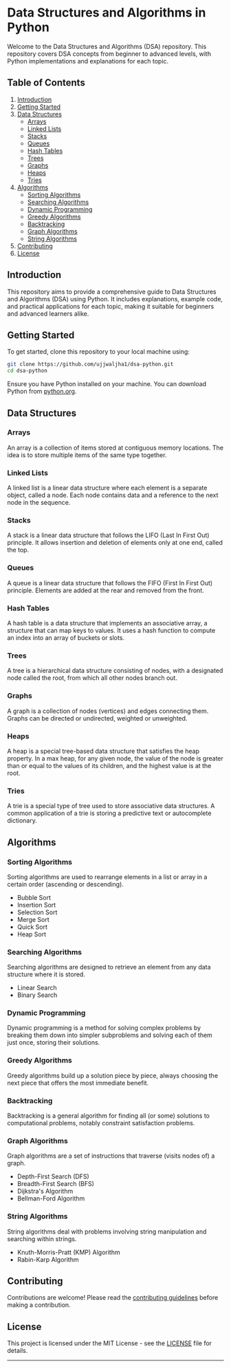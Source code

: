 # Data Structures and Algorithms in Python

Welcome to the Data Structures and Algorithms (DSA) repository. This repository covers DSA concepts from beginner to advanced levels, with Python implementations and explanations for each topic.

## Table of Contents

1. [Introduction](#introduction)
2. [Getting Started](#getting-started)
3. [Data Structures](#data-structures)
   - [Arrays](#arrays)
   - [Linked Lists](#linked-lists)
   - [Stacks](#stacks)
   - [Queues](#queues)
   - [Hash Tables](#hash-tables)
   - [Trees](#trees)
   - [Graphs](#graphs)
   - [Heaps](#heaps)
   - [Tries](#tries)
4. [Algorithms](#algorithms)
   - [Sorting Algorithms](#sorting-algorithms)
   - [Searching Algorithms](#searching-algorithms)
   - [Dynamic Programming](#dynamic-programming)
   - [Greedy Algorithms](#greedy-algorithms)
   - [Backtracking](#backtracking)
   - [Graph Algorithms](#graph-algorithms)
   - [String Algorithms](#string-algorithms)
5. [Contributing](#contributing)
6. [License](#license)

## Introduction

This repository aims to provide a comprehensive guide to Data Structures and Algorithms (DSA) using Python. It includes explanations, example code, and practical applications for each topic, making it suitable for beginners and advanced learners alike.

## Getting Started

To get started, clone this repository to your local machine using:

```bash
git clone https://github.com/ujjwaljha1/dsa-python.git
cd dsa-python
```

Ensure you have Python installed on your machine. You can download Python from [python.org](https://www.python.org/).

## Data Structures

### Arrays

An array is a collection of items stored at contiguous memory locations. The idea is to store multiple items of the same type together.

### Linked Lists

A linked list is a linear data structure where each element is a separate object, called a node. Each node contains data and a reference to the next node in the sequence.

### Stacks

A stack is a linear data structure that follows the LIFO (Last In First Out) principle. It allows insertion and deletion of elements only at one end, called the top.

### Queues

A queue is a linear data structure that follows the FIFO (First In First Out) principle. Elements are added at the rear and removed from the front.

### Hash Tables

A hash table is a data structure that implements an associative array, a structure that can map keys to values. It uses a hash function to compute an index into an array of buckets or slots.

### Trees

A tree is a hierarchical data structure consisting of nodes, with a designated node called the root, from which all other nodes branch out.

### Graphs

A graph is a collection of nodes (vertices) and edges connecting them. Graphs can be directed or undirected, weighted or unweighted.

### Heaps

A heap is a special tree-based data structure that satisfies the heap property. In a max heap, for any given node, the value of the node is greater than or equal to the values of its children, and the highest value is at the root.

### Tries

A trie is a special type of tree used to store associative data structures. A common application of a trie is storing a predictive text or autocomplete dictionary.

## Algorithms

### Sorting Algorithms

Sorting algorithms are used to rearrange elements in a list or array in a certain order (ascending or descending).

- Bubble Sort
- Insertion Sort
- Selection Sort
- Merge Sort
- Quick Sort
- Heap Sort

### Searching Algorithms

Searching algorithms are designed to retrieve an element from any data structure where it is stored.

- Linear Search
- Binary Search

### Dynamic Programming

Dynamic programming is a method for solving complex problems by breaking them down into simpler subproblems and solving each of them just once, storing their solutions.

### Greedy Algorithms

Greedy algorithms build up a solution piece by piece, always choosing the next piece that offers the most immediate benefit.

### Backtracking

Backtracking is a general algorithm for finding all (or some) solutions to computational problems, notably constraint satisfaction problems.

### Graph Algorithms

Graph algorithms are a set of instructions that traverse (visits nodes of) a graph.

- Depth-First Search (DFS)
- Breadth-First Search (BFS)
- Dijkstra's Algorithm
- Bellman-Ford Algorithm

### String Algorithms

String algorithms deal with problems involving string manipulation and searching within strings.

- Knuth-Morris-Pratt (KMP) Algorithm
- Rabin-Karp Algorithm

## Contributing

Contributions are welcome! Please read the [contributing guidelines](CONTRIBUTING.md) before making a contribution.

## License

This project is licensed under the MIT License - see the [LICENSE](LICENSE) file for details.

---
